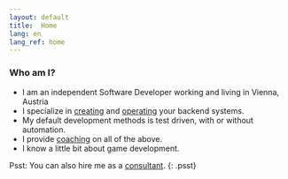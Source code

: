 ```yaml
---
layout: default
title:  Home
lang: en
lang_ref: home
---
```

### Who am I?
- I am an independent Software Developer working and living in Vienna, Austria
- I specialize in [creating](/services/backends/code_en) and [operating](/services/devops/operation_en) your backend systems.
- My default development methods is test driven, with or without automation.
- I provide [coaching](/services/coaching/backends_en) on all of the above.
- I know a little bit about game development.

Psst: You can also hire me as a [consultant](/services/consulting/feasibility_en).
{: .psst}
